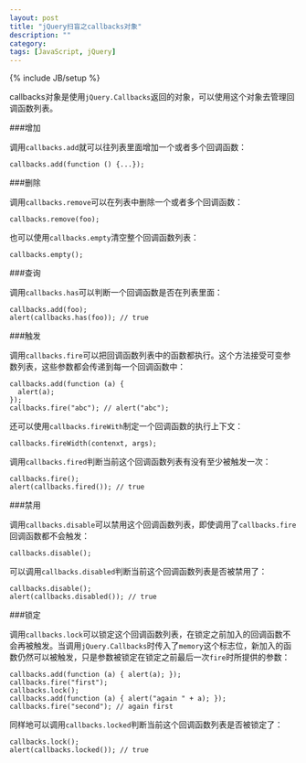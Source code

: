 ```yaml
---
layout: post
title: "jQuery扫盲之callbacks对象"
description: ""
category: 
tags: [JavaScript, jQuery]
---
```

{% include JB/setup %}

callbacks对象是使用`jQuery.Callbacks`返回的对象，可以使用这个对象去管理回调函数列表。

###增加

调用`callbacks.add`就可以往列表里面增加一个或者多个回调函数：

    callbacks.add(function () {...});

###删除

调用`callbacks.remove`可以在列表中删除一个或者多个回调函数：

    callbacks.remove(foo);

也可以使用`callbacks.empty`清空整个回调函数列表：

    callbacks.empty();

###查询

调用`callbacks.has`可以判断一个回调函数是否在列表里面：

    callbacks.add(foo);
    alert(callbacks.has(foo)); // true

###触发

调用`callbacks.fire`可以把回调函数列表中的函数都执行。这个方法接受可变参数列表，这些参数都会传递到每一个回调函数中：

	callbacks.add(function (a) {
      alert(a);
    });
    callbacks.fire("abc"); // alert("abc");

还可以使用`callbacks.fireWith`制定一个回调函数的执行上下文：

    callbacks.fireWidth(contenxt, args);

调用`callbacks.fired`判断当前这个回调函数列表有没有至少被触发一次：

    callbacks.fire();
    alert(callbacks.fired()); // true

###禁用

调用`callbacks.disable`可以禁用这个回调函数列表，即使调用了`callbacks.fire`回调函数都不会触发：

    callbacks.disable();

可以调用`callbacks.disabled`判断当前这个回调函数列表是否被禁用了：

    callbacks.disable();
	alert(callbacks.disabled()); // true

###锁定

调用`callbacks.lock`可以锁定这个回调函数列表，在锁定之前加入的回调函数不会再被触发。当调用`jQuery.Callbacks`时传入了`memory`这个标志位，新加入的函数仍然可以被触发，只是参数被锁定在锁定之前最后一次`fire`时所提供的参数：

    callbacks.add(function (a) { alert(a); });
    callbacks.fire("first");
    callbacks.lock();
	callbacks.add(function (a) { alert("again " + a); });
    callbacks.fire("second"); // again first

同样地可以调用`callbacks.locked`判断当前这个回调函数列表是否被锁定了：

    callbacks.lock();
    alert(callbacks.locked()); // true
